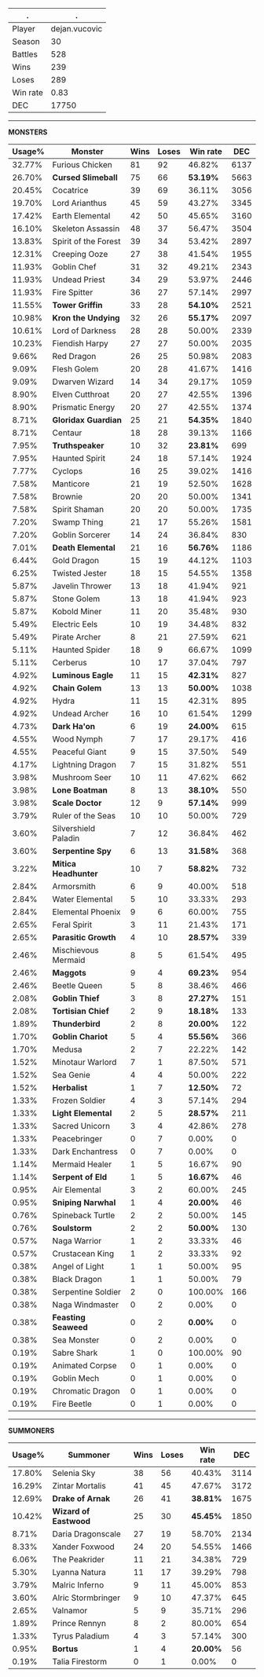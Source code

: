 .|.
|-|-
Player|dejan.vucovic
Season|30
Battles|528
Wins|239
Loses|289
Win rate|0.83
DEC|17750

---
**MONSTERS**

Usage%|Monster|Wins|Loses|Win rate|DEC|
-|-|-|-|-|-|
32.77%|Furious Chicken|81|92|46.82%|6137|
26.70%|**Cursed Slimeball**|75|66|**53.19%**|5663|
20.45%|Cocatrice|39|69|36.11%|3056|
19.70%|Lord Arianthus|45|59|43.27%|3345|
17.42%|Earth Elemental|42|50|45.65%|3160|
16.10%|Skeleton Assassin|48|37|56.47%|3504|
13.83%|Spirit of the Forest|39|34|53.42%|2897|
12.31%|Creeping Ooze|27|38|41.54%|1955|
11.93%|Goblin Chef|31|32|49.21%|2343|
11.93%|Undead Priest|34|29|53.97%|2446|
11.93%|Fire Spitter|36|27|57.14%|2997|
11.55%|**Tower Griffin**|33|28|**54.10%**|2521|
10.98%|**Kron the Undying**|32|26|**55.17%**|2097|
10.61%|Lord of Darkness|28|28|50.00%|2339|
10.23%|Fiendish Harpy|27|27|50.00%|2035|
9.66%|Red Dragon|26|25|50.98%|2083|
9.09%|Flesh Golem|20|28|41.67%|1416|
9.09%|Dwarven Wizard|14|34|29.17%|1059|
8.90%|Elven Cutthroat|20|27|42.55%|1396|
8.90%|Prismatic Energy|20|27|42.55%|1374|
8.71%|**Gloridax Guardian**|25|21|**54.35%**|1840|
8.71%|Centaur|18|28|39.13%|1166|
7.95%|**Truthspeaker**|10|32|**23.81%**|699|
7.95%|Haunted Spirit|24|18|57.14%|1924|
7.77%|Cyclops|16|25|39.02%|1416|
7.58%|Manticore|21|19|52.50%|1628|
7.58%|Brownie|20|20|50.00%|1341|
7.58%|Spirit Shaman|20|20|50.00%|1735|
7.20%|Swamp Thing|21|17|55.26%|1581|
7.20%|Goblin Sorcerer|14|24|36.84%|830|
7.01%|**Death Elemental**|21|16|**56.76%**|1186|
6.44%|Gold Dragon|15|19|44.12%|1103|
6.25%|Twisted Jester|18|15|54.55%|1358|
5.87%|Javelin Thrower|13|18|41.94%|921|
5.87%|Stone Golem|13|18|41.94%|923|
5.87%|Kobold Miner|11|20|35.48%|930|
5.49%|Electric Eels|10|19|34.48%|832|
5.49%|Pirate Archer|8|21|27.59%|621|
5.11%|Haunted Spider|18|9|66.67%|1099|
5.11%|Cerberus|10|17|37.04%|797|
4.92%|**Luminous Eagle**|11|15|**42.31%**|827|
4.92%|**Chain Golem**|13|13|**50.00%**|1038|
4.92%|Hydra|11|15|42.31%|895|
4.92%|Undead Archer|16|10|61.54%|1299|
4.73%|**Dark Ha'on**|6|19|**24.00%**|615|
4.55%|Wood Nymph|7|17|29.17%|416|
4.55%|Peaceful Giant|9|15|37.50%|549|
4.17%|Lightning Dragon|7|15|31.82%|551|
3.98%|Mushroom Seer|10|11|47.62%|662|
3.98%|**Lone Boatman**|8|13|**38.10%**|550|
3.98%|**Scale Doctor**|12|9|**57.14%**|999|
3.79%|Ruler of the Seas|10|10|50.00%|729|
3.60%|Silvershield Paladin|7|12|36.84%|462|
3.60%|**Serpentine Spy**|6|13|**31.58%**|368|
3.22%|**Mitica Headhunter**|10|7|**58.82%**|732|
2.84%|Armorsmith|6|9|40.00%|518|
2.84%|Water Elemental|5|10|33.33%|293|
2.84%|Elemental Phoenix|9|6|60.00%|755|
2.65%|Feral Spirit|3|11|21.43%|171|
2.65%|**Parasitic Growth**|4|10|**28.57%**|339|
2.46%|Mischievous Mermaid|8|5|61.54%|495|
2.46%|**Maggots**|9|4|**69.23%**|954|
2.46%|Beetle Queen|5|8|38.46%|466|
2.08%|**Goblin Thief**|3|8|**27.27%**|151|
2.08%|**Tortisian Chief**|2|9|**18.18%**|133|
1.89%|**Thunderbird**|2|8|**20.00%**|122|
1.70%|**Goblin Chariot**|5|4|**55.56%**|366|
1.70%|Medusa|2|7|22.22%|142|
1.52%|Minotaur Warlord|7|1|87.50%|571|
1.52%|Sea Genie|4|4|50.00%|222|
1.52%|**Herbalist**|1|7|**12.50%**|72|
1.33%|Frozen Soldier|4|3|57.14%|294|
1.33%|**Light Elemental**|2|5|**28.57%**|211|
1.33%|Sacred Unicorn|3|4|42.86%|278|
1.33%|Peacebringer|0|7|0.00%|0|
1.33%|Dark Enchantress|0|7|0.00%|0|
1.14%|Mermaid Healer|1|5|16.67%|90|
1.14%|**Serpent of Eld**|1|5|**16.67%**|46|
0.95%|Air Elemental|3|2|60.00%|245|
0.95%|**Sniping Narwhal**|1|4|**20.00%**|46|
0.76%|Spineback Turtle|2|2|50.00%|145|
0.76%|**Soulstorm**|2|2|**50.00%**|130|
0.57%|Naga Warrior|1|2|33.33%|46|
0.57%|Crustacean King|1|2|33.33%|92|
0.38%|Angel of Light|1|1|50.00%|95|
0.38%|Black Dragon|1|1|50.00%|79|
0.38%|Serpentine Soldier|2|0|100.00%|166|
0.38%|Naga Windmaster|0|2|0.00%|0|
0.38%|**Feasting Seaweed**|0|2|**0.00%**|0|
0.38%|Sea Monster|0|2|0.00%|0|
0.19%|Sabre Shark|1|0|100.00%|90|
0.19%|Animated Corpse|0|1|0.00%|0|
0.19%|Goblin Mech|0|1|0.00%|0|
0.19%|Chromatic Dragon|0|1|0.00%|0|
0.19%|Fire Beetle|0|1|0.00%|0|

---
**SUMMONERS**

Usage%|Summoner|Wins|Loses|Win rate|DEC|
-|-|-|-|-|-|
17.80%|Selenia Sky|38|56|40.43%|3114|
16.29%|Zintar Mortalis|41|45|47.67%|3172|
12.69%|**Drake of Arnak**|26|41|**38.81%**|1675|
10.42%|**Wizard of Eastwood**|25|30|**45.45%**|1850|
8.71%|Daria Dragonscale|27|19|58.70%|2134|
8.33%|Xander Foxwood|24|20|54.55%|1466|
6.06%|The Peakrider|11|21|34.38%|729|
5.30%|Lyanna Natura|11|17|39.29%|798|
3.79%|Malric Inferno|9|11|45.00%|853|
3.60%|Alric Stormbringer|9|10|47.37%|645|
2.65%|Valnamor|5|9|35.71%|296|
1.89%|Prince Rennyn|8|2|80.00%|654|
1.33%|Tyrus Paladium|4|3|57.14%|300|
0.95%|**Bortus**|1|4|**20.00%**|56|
0.19%|Talia Firestorm|0|1|0.00%|0|
